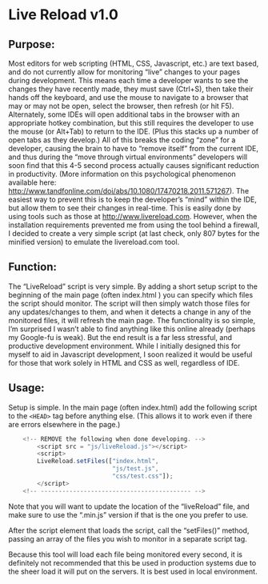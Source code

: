 # Live Reload v1.0
## Purpose: 
Most editors for web scripting (HTML, CSS, Javascript, etc.) are text based, and do not currently allow for monitoring “live” changes to your pages during development.  This  means each time a developer wants to see the changes they have recently made, they must save (Ctrl+S), then take their hands off the keyboard, and use the mouse to navigate to a browser that may or may not be open, select the browser, then refresh (or hit F5).  Alternately, some IDEs will open additional tabs in the browser with an appropriate hotkey combination, but this still requires the developer to use the mouse (or Alt+Tab) to return to the IDE.  (Plus this stacks up a number of open tabs as they develop.)  All of this breaks the coding “zone” for a developer, causing the brain to have to “remove itself” from the current IDE, and thus during the “move through virtual environments” developers will soon find that this 4-5 second process actually causes significant reduction in productivity.  (More information on this psychological phenomenon available here: http://www.tandfonline.com/doi/abs/10.1080/17470218.2011.571267).
The easiest way to prevent this is to keep the developer’s “mind” within the IDE, but allow them to see their changes in real-time.  This is easily done by using tools such as those at http://www.livereload.com.  However, when the installation requirements prevented me from using the tool behind a firewall, I decided to create a very simple script (at last check, only 807 bytes for the minified version) to emulate the livereload.com tool.  

## Function: 
The “LiveReload” script is very simple.  By adding a short setup script to the beginning of the main page (often index.html ) you can specify which files the script should monitor.  The script will then simply watch those files for any updates/changes to them, and when it detects a change in any of the monitored files, it will refresh the main page.  The functionality is so simple, I’m surprised I wasn’t able to find anything like this online already (perhaps my Google-fu is weak).  But the end result is a far less stressful, and productive development environment.  While I initially designed this for myself to aid in Javascript development, I soon realized it would be useful for those that work solely in HTML and CSS as well, regardless of IDE.  

## Usage: 
Setup is simple.  In the main page (often index.html) add the following script to the ``<HEAD>`` tag before anything else.  (This allows it to work even if there are errors elsewhere in the page.)  

```javascript
    <!-- REMOVE the following when done developing. -->
        <script src = "js/liveReload.js"></script>
        <script>
        LiveReload.setFiles(["index.html",
                             "js/test.js",
                             "css/test.css"]);
        </script>
    <!-- ------------------------------------------ -->
```
    
Note that you will want to update the location of the “liveReload” file, and make sure to use the “.min.js” version if that is the one you prefer to use.  

After the script element that loads the script, call the “setFiles()” method, passing an array of the files you wish to monitor in a separate script tag.  

Because this tool will load each file being monitored every second, it is definitely not recommended that this be used in production systems due to the sheer load it will put on the servers.  It is best used in local environment.
